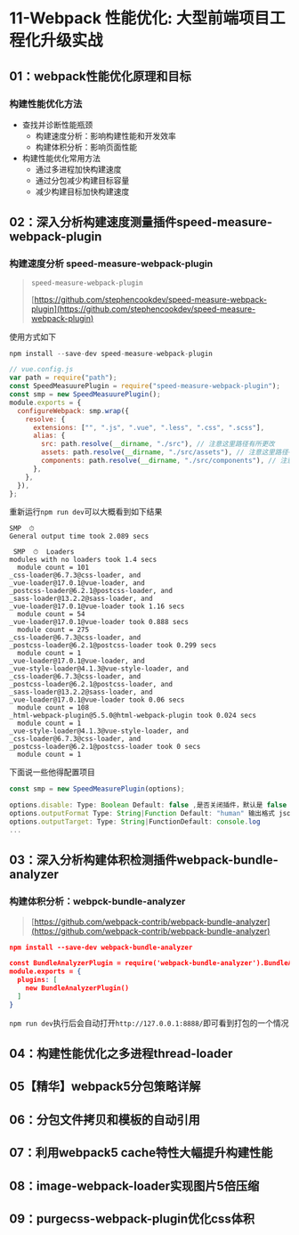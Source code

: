 # 11-Webpack 性能优化: 大型前端项目工程化升级实战

## 01：webpack性能优化原理和目标

### 构建性能优化方法

* 查找并诊断性能瓶颈
  * 构建速度分析：影响构建性能和开发效率
  * 构建体积分析：影响页面性能
* 构建性能优化常用方法
  * 通过多进程加快构建速度
  * 通过分包减少构建目标容量
  * 减少构建目标加快构建速度

## 02：深入分析构建速度测量插件speed-measure-webpack-plugin

### 构建速度分析 speed-measure-webpack-plugin

> ```npm
> speed-measure-webpack-plugin
> ```
>
> [https://github.com/stephencookdev/speed-measure-webpack-plugin](https://github.com/stephencookdev/speed-measure-webpack-plugin)

使用方式如下

```javascript
npm install --save-dev speed-measure-webpack-plugin

// vue.config.js
var path = require("path");
const SpeedMeasuurePlugin = require("speed-measure-webpack-plugin");
const smp = new SpeedMeasuurePlugin();
module.exports = {
  configureWebpack: smp.wrap({
    resolve: {
      extensions: ["", ".js", ".vue", ".less", ".css", ".scss"],
      alias: {
        src: path.resolve(__dirname, "./src"), // 注意这里路径有所更改
        assets: path.resolve(__dirname, "./src/assets"), // 注意这里路径有所更改
        components: path.resolve(__dirname, "./src/components"), // 注意这里路径有所更改
      },
    },
  }),
};
```

重新运行`npm run dev`可以大概看到如下结果

```shell
SMP  ⏱  
General output time took 2.089 secs

 SMP  ⏱  Loaders
modules with no loaders took 1.4 secs
  module count = 101
_css-loader@6.7.3@css-loader, and 
_vue-loader@17.0.1@vue-loader, and 
_postcss-loader@6.2.1@postcss-loader, and 
_sass-loader@13.2.2@sass-loader, and 
_vue-loader@17.0.1@vue-loader took 1.16 secs
  module count = 54
_vue-loader@17.0.1@vue-loader took 0.888 secs
  module count = 275
_css-loader@6.7.3@css-loader, and 
_postcss-loader@6.2.1@postcss-loader took 0.299 secs
  module count = 1
_vue-loader@17.0.1@vue-loader, and 
_vue-style-loader@4.1.3@vue-style-loader, and 
_css-loader@6.7.3@css-loader, and 
_postcss-loader@6.2.1@postcss-loader, and 
_sass-loader@13.2.2@sass-loader, and 
_vue-loader@17.0.1@vue-loader took 0.06 secs
  module count = 108
_html-webpack-plugin@5.5.0@html-webpack-plugin took 0.024 secs
  module count = 1
_vue-style-loader@4.1.3@vue-style-loader, and 
_css-loader@6.7.3@css-loader, and 
_postcss-loader@6.2.1@postcss-loader took 0 secs
  module count = 1
```

下面说一些他得配置项目

```javascript
const smp = new SpeedMeasurePlugin(options);

options.disable: Type: Boolean Default: false ,是否关闭插件，默认是 false
options.outputFormat Type: String|Function Default: "human" 输出格式 json|| human || humanVerbose || Function
options.outputTarget: Type: String|FunctionDefault: console.log
...
```

## 03：深入分析构建体积检测插件webpack-bundle-analyzer

### 构建体积分析：webpck-bundle-analyzer

> [https://github.com/webpack-contrib/webpack-bundle-analyzer](https://github.com/webpack-contrib/webpack-bundle-analyzer)

```json
npm install --save-dev webpack-bundle-analyzer

const BundleAnalyzerPlugin = require('webpack-bundle-analyzer').BundleAnalyzerPlugin;
module.exports = {
  plugins: [
    new BundleAnalyzerPlugin()
  ]
}
```

`npm run dev`执行后会自动打开`http://127.0.0.1:8888/`即可看到打包的一个情况

## 04：构建性能优化之多进程thread-loader

## 05【精华】webpack5分包策略详解

## 06：分包文件拷贝和模板的自动引用

## 07：利用webpack5 cache特性大幅提升构建性能

## 08：image-webpack-loader实现图片5倍压缩

## 09：purgecss-webpack-plugin优化css体积
